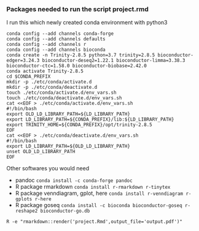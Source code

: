 ### Packages needed to run the script project.rmd  
I run this which newly created conda environment with python3
```
conda config --add channels conda-forge
conda config --add channels defaults
conda config --add channels r
conda config --add channels bioconda
conda create -n Trinity-2.8.5 python=3.7 trinity=2.8.5 bioconductor-edger=3.24.3 bioconductor-deseq2=1.22.1 bioconductor-limma=3.38.3 bioconductor-ctc=1.58.0 bioconductor-biobase=2.42.0
conda activate Trinity-2.8.5
cd $CONDA_PREFIX
mkdir -p ./etc/conda/activate.d
mkdir -p ./etc/conda/deactivate.d
touch ./etc/conda/activate.d/env_vars.sh
touch ./etc/conda/deactivate.d/env_vars.sh
cat <<EOF > ./etc/conda/activate.d/env_vars.sh
#!/bin/bash
export OLD_LD_LIBRARY_PATH=${LD_LIBRARY_PATH}
export LD_LIBRARY_PATH=${CONDA_PREFIX}/lib:${LD_LIBRARY_PATH}
export TRINITY_HOME=${CONDA_PREFIX}/opt/trinity-2.8.5
EOF
cat <<EOF > ./etc/conda/deactivate.d/env_vars.sh
#!/bin/bash
export LD_LIBRARY_PATH=${OLD_LD_LIBRARY_PATH}
unset OLD_LD_LIBRARY_PATH
EOF

```
Other softwares you would need
- pandoc `conda install -c conda-forge pandoc`  
- R package rmarkdown `conda install r-rmarkdown r-tinytex`    
- R package venndiagram, gplot, here `conda install r-venndiagram r-gplots r-here`
- R package goseq `conda install -c bioconda bioconductor-goseq r-reshape2 bioconductor-go.db` 


```
R -e "rmarkdown::render('project.Rmd',output_file='output.pdf')"
```
